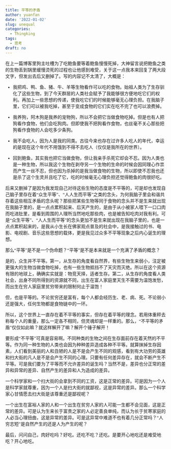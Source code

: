 ```yaml
---
title: 平等的矛盾
author: yuanfan
date: '2022-01-02'
slug: unequal
categories:
  - Thingking
tags:
  - 思考
draft: no
---
```


<font face="微软雅黑">

<!--more-->

在上一篇博客里狗主吐槽为了吃鲍鱼要等着鲍鱼慢慢死掉，大神留言说把鲍鱼之类的生物丢到锅里缓慢烫死的过程也让他感到难受，关于这一点我本来回复了两大段文字，但发出去后又删掉了。写的内容记不太清了，大概是：

+ 我把鸡、鸭、鱼、猪、牛、羊等生物看作可以吃的食物。始祖人类为了生存驯化了这些生物，到了今天群居的人类社会赋予了我能够很方便地吃它们的权利。再加上一些思想的传递，使我吃它们的时候能够毫无心理负担。在我脑子里，它们可以被我吃掉，甚至于变成食物的它们实在吃不完了也可以浪费掉。

+ 我养狗，阿木狗是我养的宠物狗，所以不会把它当做食物吃掉。但是也有人把狗看作食物，他们会吃狗肉。但即使我不把狗看作食物，也丝毫不关心那些把狗看作食物的人会吃多少条狗。

+ 我不会吃人，因为人是我的同类。古往今来也存在过许多人吃人的年代，幸运的是现在这个年代不用饿到不得不去吃人（仅仅是我所在的世界）。

+ 回到鲍鱼，其实我也把它当做食物，但让我亲手杀死它却会不忍。因为人类也是一种生物，所以我这个生物在剥夺另一个生物的生命的时候会因同理心作祟而产生一丝不忍，但也因为杀掉的是我当做食物的生物，所以即使不忍我也还是杀了这个生灵并且吃了它，吃的时候毫无心理负担还觉得鲍鱼的肉很好吃。

后来又删掉了是因为我发现自己对待这些生物的态度是不平等的，可是却也发现自己脑子里存在着“众生平等”、“人人生而平等”之类的念头，为何我脑子里会和谐共存着这些相互矛盾的念头呢？那些把某些生物等同于食物的念头并不是生来就出现在我脑子里的，是一点点累积起来、后天产生的，是由于从小被家人喂下一口口肉而吃进肚里，是看到周围的人理所当然地吃那些肉，也是被告知吃肉对我有利。可是“众生平等”、“人人生而平等”的念头更加不是生来就出现在我脑子里的，也是一点点累积起来的，是我从小生长在佛家观点普及的社会中，是我接触过的书、电影、电视剧、音乐这些思想的载体，更是我见过众多不平等现象之后内心诞生的理想。

那么“平等”是不是一个伪命题？“平等”是不是本来就是一个充满了矛盾的概念？

是的，众生并不平等。第一，从生存的角度看自然界，有些生物生来弱小，注定被更强大的生物当做食物吃掉，也有一些生物抵挡不了天灾而灭绝。所以在这个资源有限的地球上，确确实实就是：物竞天择，适者生存。第二，从生存的角度看人类社会，出身不同所得到的资源就不同，出生在富人家庭里天生不需要为温饱发愁，而出生在穷人家庭里贫穷带来的限制何止于温饱！

但，也是平等的。不论贫穷还是富有，每个人都会经历生、老、病、死。不论弱小还是强大，任何生物都是食物链中的一环。

所以，这个世界上一直存在着不平等的事实，但存在着平等的理念。若用体重秤去称每个人的重量，那么一定各不相同，但灵魂却是一样重的。那么，“不平等的矛盾”仅仅如此嘛？就这样解开了嘛？解开个锤子解开！

要形成“不平等”可真是容易啊。不同种类的生物之间在生存面前存在着天然的不平等。作为同一种生物的人类也会因为种种差异造成各种不平等。就算抹掉生存因素，人们看到美丽的人和丑陋的人是不是会产生不同的观感，看到有大功劳的英雄和扫大街的凡人是不是会产生不同的心理。只要有任何差异存在，就会不断产生不平等。可是我们要为了平等而不允许差异的诞生吗？当然不是，差异也分正常的差异和异常的差异、自然产生的差异和人为造成的差异。

一个科学家和一个扫大街的会拿到不同的工资，这是正常的差异。可是因为一个人是科学家就尊重，因为一个人是扫大街的就鄙视，这是异常的差异。那么一个科学家心甘情愿去扫大街是该尊重还是鄙视呢？

一个出生在富裕人家的人和一个出生在贫穷人家的人可能一生都不会见面，这是正常的差异。可是认为生来长于富贵之家的人必定善良单纯，而认为长于贫寒家庭的人必当心理扭曲，这是异常的差异。可是这异常中难道不也有着几分正常吗？“人穷志短”是自然产生的还是人为产生的呢？

最后，问问自己，肉好吃吗？好吃。还吃不吃？还吃。是要开心地吃还是难受地吃？开心地吃。
